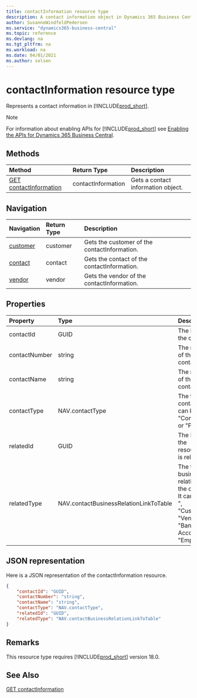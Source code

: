 ```yaml
---
title: contactInformation resource type  
description: A contact information object in Dynamics 365 Business Central.
author: SusanneWindfeldPedersen
ms.service: "dynamics365-business-central"
ms.topic: reference
ms.devlang: na
ms.tgt_pltfrm: na
ms.workload: na
ms.date: 04/01/2021
ms.author: solsen
---
```


# contactInformation resource type

<!-- START>DO_NOT_EDIT -->
<!-- IMPORTANT:Do not edit any of the content between here and the END>DO_NOT_EDIT. -->
Represents a contact information in [!INCLUDE[prod_short](../../../includes/prod_short.md)].

> [!NOTE]
> For information about enabling APIs for [!INCLUDE[prod_short](../../../includes/prod_short.md)] see [Enabling the APIs for Dynamics 365 Business Central](../enabling-apis-for-dynamics-nav.md).

## Methods

| Method | Return Type|Description |
|:--------------------|:-----------|:-------------------------|
|[GET contactInformation](../api/dynamics_contactinformation_get.md)|contactInformation|Gets a contact information object.|


## Navigation

| Navigation |Return Type| Description |
|:----------|:----------|:-----------------|
|[customer](dynamics_customer.md)|customer |Gets the customer of the contactInformation.|
|[contact](dynamics_contact.md)|contact |Gets the contact of the contactInformation.|
|[vendor](dynamics_vendor.md)|vendor |Gets the vendor of the contactInformation.|

## Properties

| Property           | Type   |Description     |
|:-------------------|:-------|:---------------|
|contactId|GUID|The ID of the contact.|
|contactNumber|string|The number of the contact.|
|contactName|string|The name of the contact.|
|contactType|NAV.contactType|The type of contact. It can be "Company" or "Person".|
|relatedId|GUID|The ID of the resource it is related to.|
|relatedType|NAV.contactBusinessRelationLinkToTable|The type of business relation with the contact. It can be " ", "Customer", "Vendor", "Bank Account" or "Employee".|

## JSON representation

Here is a JSON representation of the contactInformation resource.


```json
{
    "contactId": "GUID",
    "contactNumber": "string",
    "contactName": "string",
    "contactType": "NAV.contactType",
    "relatedId": "GUID",
    "relatedType": "NAV.contactBusinessRelationLinkToTable"
}
```
<!-- IMPORTANT: END>DO_NOT_EDIT -->

## Remarks

This resource type requires [!INCLUDE[prod_short](../../../includes/prod_short.md)] version 18.0.

## See Also
[GET contactInformation](../api/dynamics_contactinformation_get.md)  
